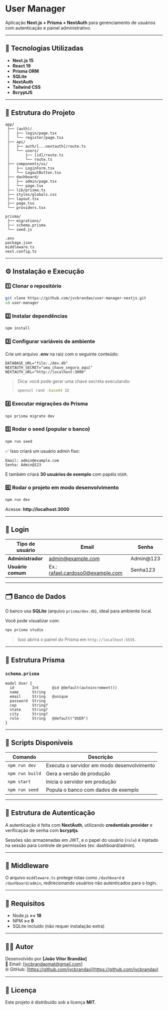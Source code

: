 # User Manager

Aplicação **Next.js + Prisma + NextAuth** para gerenciamento de usuários com autenticação e painel administrativo.

---

## 🚀 Tecnologias Utilizadas
- **Next.js 15**
- **React 19**
- **Prisma ORM**
- **SQLite**
- **NextAuth**
- **Tailwind CSS**
- **BcryptJS**

---

## 📂 Estrutura do Projeto

```
app/
 ├── (auth)/
 │   ├── login/page.tsx
 │   └── register/page.tsx
 ├── api/
 │   ├── auth/[...nextauth]/route.ts
 │   └── users/
 │       ├── [id]/route.ts
 │       └── route.ts
 ├── components/ui/
 │   ├── LoginForm.tsx
 │   └── LogoutButton.tsx
 ├── dashboard/
 │   ├── admin/page.tsx
 │   └── page.tsx
 ├── lib/prisma.ts
 ├── styles/globals.css
 ├── layout.tsx
 ├── page.tsx
 └── providers.tsx

prisma/
 ├── migrations/
 ├── schema.prisma
 └── seed.js

.env
package.json
middleware.ts
next.config.ts
```

---

## ⚙️ Instalação e Execução

### 1️⃣ Clonar o repositório

```bash
git clone https://github.com/jvcbrandao/user-manager-nextjs.git
cd user-manager
```

### 2️⃣ Instalar dependências

```bash
npm install
```

### 3️⃣ Configurar variáveis de ambiente

Crie um arquivo **.env** na raiz com o seguinte conteúdo:

```env
DATABASE_URL="file:./dev.db"
NEXTAUTH_SECRET="uma_chave_segura_aqui"
NEXTAUTH_URL="http://localhost:3000"
```

> Dica: você pode gerar uma chave secreta executando:
> ```bash
> openssl rand -base64 32
> ```

### 4️⃣ Executar migrações do Prisma

```bash
npx prisma migrate dev
```

### 5️⃣ Rodar o seed (popular o banco)

```bash
npm run seed
```

✅ Isso criará um usuário admin fixo:

```
Email: admin@example.com
Senha: Admin@123
```

E também criará **30 usuários de exemplo** com papéis `USER`.

### 6️⃣ Rodar o projeto em modo desenvolvimento

```bash
npm run dev
```

Acesse: **http://localhost:3000**

---

## 🔑 Login

| Tipo de usuário | Email | Senha |
|------------------|--------|--------|
| **Administrador** | admin@example.com | Admin@123 |
| **Usuário comum** | Ex.: rafael.cardoso0@example.com | Senha123 |

---

## 🗂 Banco de Dados

O banco usa **SQLite** (arquivo `prisma/dev.db`), ideal para ambiente local.

Você pode visualizar com:

```bash
npx prisma studio
```

> Isso abrirá o painel do Prisma em `http://localhost:5555`.

---

## 🧩 Estrutura Prisma

### `schema.prisma`

```prisma
model User {
  id        Int      @id @default(autoincrement())
  name      String
  email     String   @unique
  password  String
  cep       String?
  state     String?
  city      String?
  role      String   @default("USER")
}
```

---

## 💬 Scripts Disponíveis

| Comando | Descrição |
|----------|------------|
| `npm run dev` | Executa o servidor em modo desenvolvimento |
| `npm run build` | Gera a versão de produção |
| `npm start` | Inicia o servidor em produção |
| `npm run seed` | Popula o banco com dados de exemplo |

---

## 🧱 Estrutura de Autenticação

A autenticação é feita com **NextAuth**, utilizando **credentials provider** e verificação de senha com **bcryptjs**.

Sessões são armazenadas em JWT, e o papel do usuário (`role`) é injetado na sessão para controle de permissões (ex: dashboard/admin).

---

## 🧩 Middleware

O arquivo `middleware.ts` protege rotas como `/dashboard` e `/dashboard/admin`, redirecionando usuários não autenticados para o login.

---

## 🧰 Requisitos

- Node.js **>= 18**
- NPM **>= 9**
- SQLite incluído (não requer instalação extra)

---

## 👨‍💻 Autor

Desenvolvido por **[João Vitor Brandão]**  
📧 Email: [jvcbrandaomat@gmail.com]  
🌐 GitHub: [https://github.com/jvcbrandao](https://github.com/jvcbrandao)

---

## 📜 Licença

Este projeto é distribuído sob a licença **MIT**.
